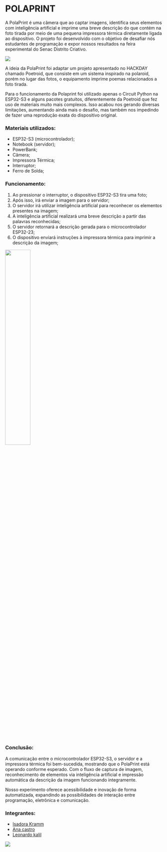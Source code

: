 <h1>POLAPRINT</h1>

<p>A PolaPrint é uma câmera que ao captar imagens, identifica seus elementos com inteligência artificial e imprime uma breve descrição do que contém na foto tirada por meio de uma pequena impressora térmica diretamente ligada ao dispositivo. O projeto foi desenvolvido com o objetivo de desafiar nós estudantes de programação e expor nossos resultados na feira experimental do Senac Distrito Criativo.</p>

<img src='https://i.imgur.com/i9lRBaQ.jpeg'>

<p>A ideia da PolaPrint foi adaptar um projeto apresentado no HACKDAY chamado Poetroid, que consiste em um sistema inspirado na polaroid,
porém no lugar das fotos, o equipamento imprime poemas relacionados a foto tirada.</p>
<p>Para o funcionamento da Polaprint foi utilizado apenas o Circuit Python na ESP32-S3 e alguns pacotes gratuitos, diferentemente da Poetroid que fez uso de materiais
muito mais complexos. Isso acabou nos gerando diversas limitações, aumentando ainda mais o desafio, mas também nos impedindo de fazer uma reprodução exata do dispositivo original.</p>

<h3>Materiais utilizados:</h3>
<ul>
    <li>ESP32-S3 (microcontrolador);</li>
    <li>Notebook (servidor);</li>
    <li>PowerBank;</li>
    <li>Câmera;</li>
    <li>Impressora Térmica;</li>
    <li>Interruptor;</li>
    <li>Ferro de Solda;</li>
</ul>

<h3>Funcionamento:</h3>
<ol>
    <li>Ao pressionar o interruptor, o dispositivo ESP32-S3 tira uma foto;</li>
    <li>Após isso, irá enviar a imagem para o servidor;</li>
    <li>O servidor irá utilizar inteligência artificial para reconhecer os elementos presentes na imagem;</li>
    <li>A inteligência artificial realizará uma breve descrição a partir das palavras reconhecidas;</li>
    <li>O servidor retornará a descrição gerada para o microcontrolador ESP32-23;</li>
    <li>O dispositivo enviará instruções à impressora térmica para imprimir a descrição da imagem;</li>
</ol>

<img src='https://i.imgur.com/mXv9tSQ.png' width='40%'>

<h3>Conclusão:</h3>

<p>A comunicação entre o microcontrolador ESP32-S3, o servidor e a impressora térmica foi bem-sucedida,  mostrando que o PolaPrint está operando conforme esperado. Com o fluxo de captura de imagem, reconhecimento de elementos via inteligência artificial e impressão automática da descrição da imagem funcionando integramente.</p>
<p>Nosso experimento oferece acessibilidade e inovação de forma automatizada, expandindo as possibilidades de interação entre programação, eletrônica e comunicação.</p>

<h3>Integrantes:</h3>
<ul>
    <li><a href="https://github.com/InvaderKrm">Isadora Kramm</a></li>
    <li><a href="https://github.com/therabb1t">Ana castro</a></li>
    <li><a href="https://github.com/Lord7290">Leonardo kalil</a></li>
</ul>
<img src='https://i.imgur.com/ZzYQmKz.png'>


